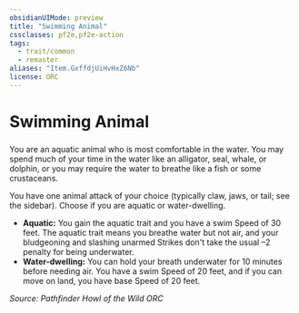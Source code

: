 ```yaml
---
obsidianUIMode: preview
title: "Swimming Animal"
cssclasses: pf2e,pf2e-action
tags:
  - trait/common
  - remaster
aliases: "Item.GxffdjUiHvHxZ6Nb"
license: ORC
---
```

# Swimming Animal

### 






You are an aquatic animal who is most comfortable in the water. You may spend much of your time in the water like an alligator, seal, whale, or dolphin, or you may require the water to breathe like a fish or some crustaceans.

You have one animal attack of your choice (typically claw, jaws, or tail; see the sidebar). Choose if you are aquatic or water-dwelling.

*   **Aquatic:** You gain the aquatic trait and you have a swim Speed of 30 feet. The aquatic trait means you breathe water but not air, and your bludgeoning and slashing unarmed Strikes don't take the usual –2 penalty for being underwater.
*   **Water-dwelling:** You can hold your breath underwater for 10 minutes before needing air. You have a swim Speed of 20 feet, and if you can move on land, you have base Speed of 20 feet.

*Source: Pathfinder Howl of the Wild*
*ORC*